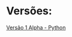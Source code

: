 <h1>Versões:</h1>
<a href="https://www.mediafire.com/file/lfem545e03w6mk1/main.py/file">Versão 1 Alpha - Python</a>